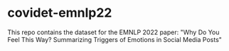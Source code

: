 # covidet-emnlp22
This repo contains the dataset for the EMNLP 2022 paper: "Why Do You Feel This Way? Summarizing Triggers of Emotions in Social Media Posts"
